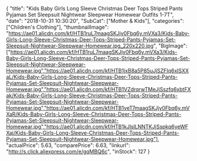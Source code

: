 {
	"title": "Kids Baby Girls Long Sleeve Christmas Deer Tops Striped Pants Pyjamas Set Sleepsuit Nightwear Sleepwear Homewear Outfits 1-7T",
	"date": "2018-10-31 10:30:20",
	"SubCat": ["Mother & Kids"],
	"categories": ["Children's Clothing"],
	"thumbnailImage": "https://ae01.alicdn.com/kf/HTB1ruL7maagSKJjy0Fbq6y.mVXa3/Kids-Baby-Girls-Long-Sleeve-Christmas-Deer-Tops-Striped-Pants-Pyjamas-Set-Sleepsuit-Nightwear-Sleepwear-Homewear.jpg_220x220.jpg",
	"BigImage": ["https://ae01.alicdn.com/kf/HTB1ruL7maagSKJjy0Fbq6y.mVXa3/Kids-Baby-Girls-Long-Sleeve-Christmas-Deer-Tops-Striped-Pants-Pyjamas-Set-Sleepsuit-Nightwear-Sleepwear-Homewear.jpg","https://ae01.alicdn.com/kf/HTB1jxB8a5P85uJjSZFIq6xISXXaL/Kids-Baby-Girls-Long-Sleeve-Christmas-Deer-Tops-Striped-Pants-Pyjamas-Set-Sleepsuit-Nightwear-Sleepwear-Homewear.jpg","https://ae01.alicdn.com/kf/HTB1VZdrqrwTMeJjSszfq6xbtFXak/Kids-Baby-Girls-Long-Sleeve-Christmas-Deer-Tops-Striped-Pants-Pyjamas-Set-Sleepsuit-Nightwear-Sleepwear-Homewear.jpg","https://ae01.alicdn.com/kf/HTB1veT7maagSKJjy0Fbq6y.mVXaR/Kids-Baby-Girls-Long-Sleeve-Christmas-Deer-Tops-Striped-Pants-Pyjamas-Set-Sleepsuit-Nightwear-Sleepwear-Homewear.jpg","https://ae01.alicdn.com/kf/HTB1kJlslLNNTKJjSspkq6yeWFXaj/Kids-Baby-Girls-Long-Sleeve-Christmas-Deer-Tops-Striped-Pants-Pyjamas-Set-Sleepsuit-Nightwear-Sleepwear-Homewear.jpg"],
	"actualPrice": 5.63,
	"comparePrice": 6.63,
	"linkurl": "http://s.click.aliexpress.com/e/gqMBQ6c",
	"inStock": 127
}
